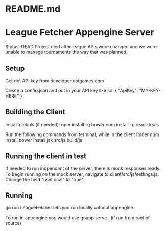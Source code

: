 README.md
=======
League Fetcher Appengine Server
==============

Status: DEAD
Project died after league APIs were changed and we were unable to manage tournaments the way that was planned.

Setup
--------------
Get riot API key from developer.riotgames.com

Create a config.json and put in your API key like so:
{
    "ApiKey": "MY-KEY-HERE"
}

Building the Client
--------------
Install globals (if needed):
	npm install -g bower
	npm install -g react-tools

Run the following commands from terminal, while in the client folder
	npm install
	bower install
	jsx src/js build/js

Running the client in test
--------------
If needed to run indpendant of the server, there is mock responses ready.
To begin running on the mock server, navigate to client/src/js/settings.js.
Change the field "useLocal" to "true".

Running
--------------
go run LeagueFetcher lets you run locally without appengine.

To run in appengine you would use
goapp serve .   (if run from root of source)
